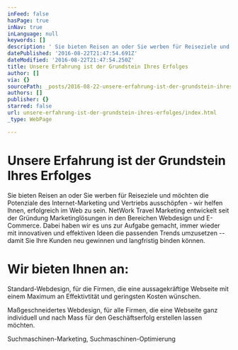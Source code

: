 ```yaml
---
inFeed: false
hasPage: true
inNav: true
inLanguage: null
keywords: []
description: ' Sie bieten Reisen an oder Sie werben für Reiseziele und möchten die Potenziale des Internet-Marketing und Vertriebs ausschöpfen - wir helfen Ihnen, erfolgreich im Web zu sein. NetWork Travel Marketing entwickelt seit der Gründung Marketinglösungen in den Bereichen Webdesign und E-Commerce. Dabei haben wir es uns zur Aufgabe gemacht, immer wieder mit innovativen und effektiven Ideen die passenden Trends umzusetzen – damit Sie Ihre Kunden neu gewinnen und langfristig binden können. '
datePublished: '2016-08-22T21:47:54.691Z'
dateModified: '2016-08-22T21:47:54.250Z'
title: Unsere Erfahrung ist der Grundstein Ihres Erfolges
author: []
via: {}
sourcePath: _posts/2016-08-22-unsere-erfahrung-ist-der-grundstein-ihres-erfolges.md
authors: []
publisher: {}
starred: false
url: unsere-erfahrung-ist-der-grundstein-ihres-erfolges/index.html
_type: WebPage

---
```

# Unsere Erfahrung ist der Grundstein Ihres Erfolges

Sie bieten Reisen an oder Sie werben für Reiseziele und möchten die Potenziale des Internet-Marketing und Vertriebs ausschöpfen - wir helfen Ihnen, erfolgreich im Web zu sein. NetWork Travel Marketing entwickelt seit der Gründung Marketinglösungen in den Bereichen Webdesign und E-Commerce. Dabei haben wir es uns zur Aufgabe gemacht, immer wieder mit innovativen und effektiven Ideen die passenden Trends umzusetzen -- damit Sie Ihre Kunden neu gewinnen und langfristig binden können. 

# Wir bieten Ihnen an:

Standard-Webdesign, für die Firmen, die eine aussagekräftige Webseite mit einem Maximum an Effektivtität und geringsten Kosten wünschen. 

Maßgeschneidertes Webdesign, für alle Firmen, die eine Webseite ganz individuell und nach Mass für den Geschäftserfolg erstellen lassen möchten.

Suchmaschinen-Marketing, Suchmaschinen-Optimierung